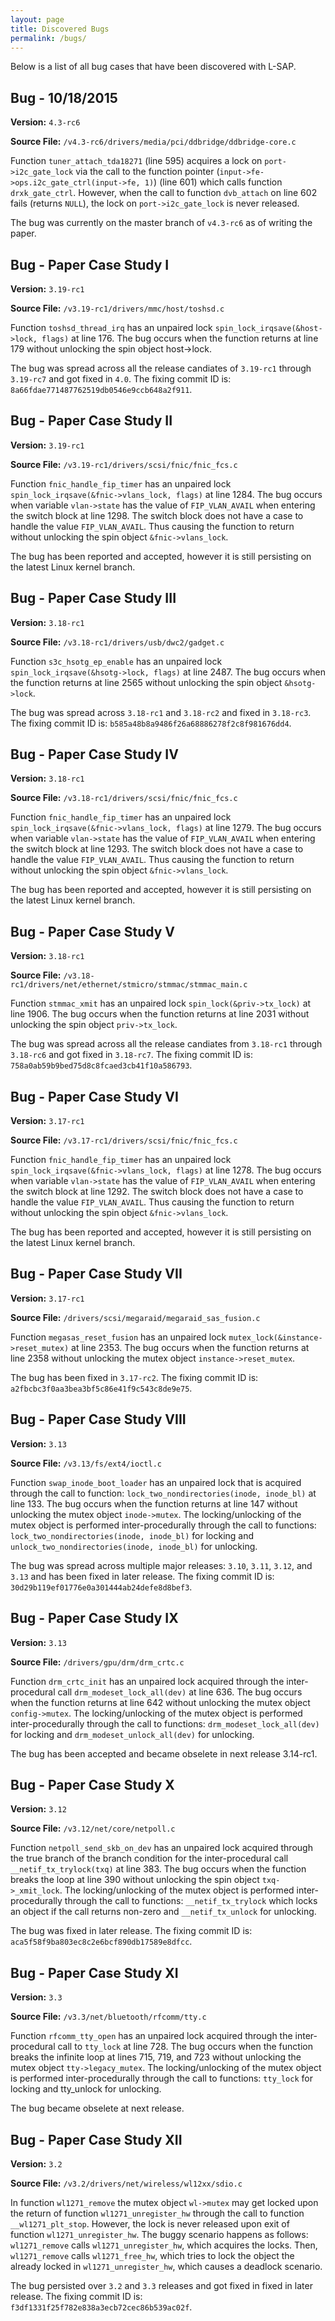 ```yaml
---
layout: page
title: Discovered Bugs
permalink: /bugs/
---
```


Below is a list of all bug cases that have been discovered with L-SAP.

## Bug - 10/18/2015
**Version:**  `4.3-rc6`

**Source File:** `/v4.3-rc6/drivers/media/pci/ddbridge/ddbridge-core.c`

Function `tuner_attach_tda18271` (line 595) acquires a lock on `port->i2c_gate_lock` via the call to the function pointer (`input->fe->ops.i2c_gate_ctrl(input->fe, 1)`) (line 601) which calls function `drxk_gate_ctrl`. However, when the call to function `dvb_attach` on line 602 fails (returns `NULL`), the lock on `port->i2c_gate_lock` is never released.

The bug was currently on the master branch of `v4.3-rc6` as of writing the paper.

## Bug - Paper Case Study I            
**Version:** `3.19-rc1`

**Source File:** `/v3.19-rc1/drivers/mmc/host/toshsd.c`

Function `toshsd_thread_irq` has an unpaired lock `spin_lock_irqsave(&host->lock, flags)` at line 176. The bug occurs when the function returns at line 179 without unlocking the spin object host->lock.

The bug was spread across all the release candiates of `3.19-rc1` through `3.19-rc7` and got fixed in `4.0`. The fixing commit ID is: `8a66fdae771487762519db0546e9ccb648a2f911`.

## Bug - Paper Case Study II            
**Version:** `3.19-rc1`

**Source File:** `/v3.19-rc1/drivers/scsi/fnic/fnic_fcs.c`

Function `fnic_handle_fip_timer` has an unpaired lock `spin_lock_irqsave(&fnic->vlans_lock, flags)` at line 1284. The bug occurs when variable `vlan->state` has the value of `FIP_VLAN_AVAIL` when entering the switch block at line 1298. The switch block does not have a case to handle the value `FIP_VLAN_AVAIL`. Thus causing the function to return without unlocking the spin object `&fnic->vlans_lock`.

The bug has been reported and accepted, however it is still persisting on the latest Linux kernel branch.

## Bug - Paper Case Study III            
**Version:** `3.18-rc1`

**Source File:** `/v3.18-rc1/drivers/usb/dwc2/gadget.c`

Function `s3c_hsotg_ep_enable` has an unpaired lock `spin_lock_irqsave(&hsotg->lock, flags)` at line 2487. The bug occurs when the function returns at line 2565 without unlocking the spin object `&hsotg->lock`.

The bug was spread across `3.18-rc1` and `3.18-rc2` and fixed in `3.18-rc3`. The fixing commit ID is: `b585a48b8a9486f26a68886278f2c8f981676dd4`.

## Bug - Paper Case Study IV            
**Version:** `3.18-rc1`

**Source File:** `/v3.18-rc1/drivers/scsi/fnic/fnic_fcs.c`

Function `fnic_handle_fip_timer` has an unpaired lock `spin_lock_irqsave(&fnic->vlans_lock, flags)` at line 1279. The bug occurs when variable `vlan->state` has the value of `FIP_VLAN_AVAIL` when entering the switch block at line 1293. The switch block does not have a case to handle the value `FIP_VLAN_AVAIL`. Thus causing the function to return without unlocking the spin object `&fnic->vlans_lock`.

The bug has been reported and accepted, however it is still persisting on the latest Linux kernel branch.

## Bug - Paper Case Study V            
**Version:** `3.18-rc1`

**Source File:** `/v3.18-rc1/drivers/net/ethernet/stmicro/stmmac/stmmac_main.c`

Function `stmmac_xmit` has an unpaired lock `spin_lock(&priv->tx_lock)` at line 1906. The bug occurs when the function returns at line 2031 without unlocking the spin object `priv->tx_lock`.

The bug was spread across all the release candiates from `3.18-rc1` through `3.18-rc6` and got fixed in `3.18-rc7`. The fixing commit ID is: `758a0ab59b9bed75d8c8fcaed3cb41f10a586793`.

## Bug - Paper Case Study VI            
**Version:** `3.17-rc1`

**Source File:** `/v3.17-rc1/drivers/scsi/fnic/fnic_fcs.c`

Function `fnic_handle_fip_timer` has an unpaired lock `spin_lock_irqsave(&fnic->vlans_lock, flags)` at line 1278. The bug occurs when variable `vlan->state` has the value of `FIP_VLAN_AVAIL` when entering the switch block at line 1292. The switch block does not have a case to handle the value `FIP_VLAN_AVAIL`. Thus causing the function to return without unlocking the spin object `&fnic->vlans_lock`.

The bug has been reported and accepted, however it is still persisting on the latest Linux kernel branch.

## Bug - Paper Case Study VII            
**Version:** `3.17-rc1`

**Source File:** `/drivers/scsi/megaraid/megaraid_sas_fusion.c`

Function `megasas_reset_fusion` has an unpaired lock `mutex_lock(&instance->reset_mutex)` at line 2353. The bug occurs when the function returns at line 2358 without unlocking the mutex object `instance->reset_mutex`.

The bug has been fixed in `3.17-rc2`. The fixing commit ID is: `a2fbcbc3f0aa3bea3bf5c86e41f9c543c8de9e75`.

## Bug - Paper Case Study VIII            
**Version:** `3.13`

**Source File:** `/v3.13/fs/ext4/ioctl.c`

Function `swap_inode_boot_loader` has an unpaired lock that is acquired through the call to function: `lock_two_nondirectories(inode, inode_bl)` at line 133. The bug occurs when the function returns at line 147 without unlocking the mutex object `inode->mutex`. The locking/unlocking of the mutex object is performed inter-procedurally through the call to functions: `lock_two_nondirectories(inode, inode_bl)` for locking and `unlock_two_nondirectories(inode, inode_bl)` for unlocking.

The bug was spread across multiple major releases: `3.10`, `3.11`, `3.12`, and `3.13` and has been fixed in later release. The fixing commit ID is: `30d29b119ef01776e0a301444ab24defe8d8bef3`.

## Bug - Paper Case Study IX            
**Version:** `3.13`

**Source File:** `/drivers/gpu/drm/drm_crtc.c`

Function `drm_crtc_init` has an unpaired lock acquired through the inter-procedural call `drm_modeset_lock_all(dev)` at line 636. The bug occurs when the function returns at line 642 without unlocking the mutex object `config->mutex`. The locking/unlocking of the mutex object is performed inter-procedurally through the call to functions: `drm_modeset_lock_all(dev)` for locking and `drm_modeset_unlock_all(dev)` for unlocking.

The bug has been accepted and became obselete in next release 3.14-rc1.

## Bug - Paper Case Study X            
**Version:** `3.12`

**Source File:** `/v3.12/net/core/netpoll.c`

Function `netpoll_send_skb_on_dev` has an unpaired lock acquired through the true branch of the branch condition for the inter-procedural call `__netif_tx_trylock(txq)` at line 383. The bug occurs when the function breaks the loop at line 390 without unlocking the spin object `txq->_xmit_lock`. The locking/unlocking of the mutex object is performed inter-procedurally through the call to functions: `__netif_tx_trylock` which locks an object if the call returns non-zero and `__netif_tx_unlock` for unlocking.

The bug was fixed in later release. The fixing commit ID is: `aca5f58f9ba803ec8c2e6bcf890db17589e8dfcc`.

## Bug - Paper Case Study XI            
**Version:** `3.3`

**Source File:** `/v3.3/net/bluetooth/rfcomm/tty.c`

Function `rfcomm_tty_open` has an unpaired lock acquired through the inter-procedural call to `tty_lock` at line 728. The bug occurs when the function breaks the infinite loop at lines 715, 719, and 723 without unlocking the mutex object `tty->legacy_mutex`. The locking/unlocking of the mutex object is performed inter-procedurally through the call to functions: `tty_lock` for locking and tty_unlock for unlocking.

The bug became obselete at next release.

## Bug - Paper Case Study XII            
**Version:** `3.2`

**Source File:** `/v3.2/drivers/net/wireless/wl12xx/sdio.c`

In function `wl1271_remove` the mutex object `wl->mutex` may get locked upon the return of function `wl1271_unregister_hw` through the call to function `__wl1271_plt_stop`. However, the lock is never released upon exit of function `wl1271_unregister_hw`. The buggy scenario happens as follows: `wl1271_remove` calls `wl1271_unregister_hw`, which acquires the locks. Then, `wl1271_remove` calls `wl1271_free_hw`, which tries to lock the object the already locked in `wl1271_unregister_hw`, which causes a deadlock scenario.

The bug persisted over `3.2` and `3.3` releases and got fixed in fixed in later release. The fixing commit ID is: `f3df1331f25f782e838a3ecb72cec86b539ac02f`.

